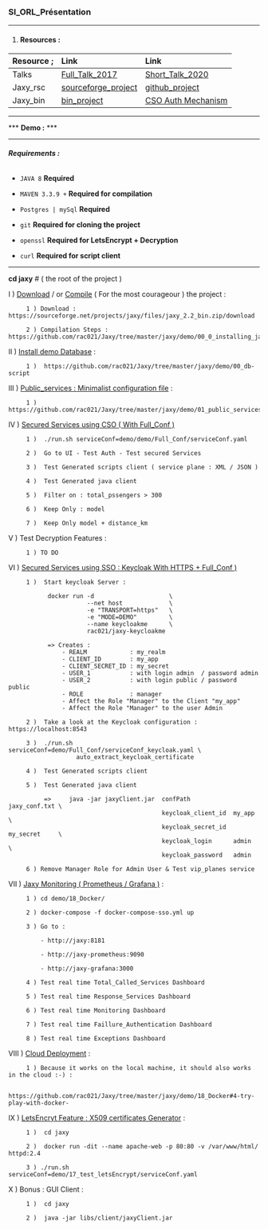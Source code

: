 ### SI_ORL_Présentation

--------------------------------------

1. #### Resources :

| Resource ;  | Link |  Link |
|:---------------------------|:----------------------------|:---------------------|
| Talks|  [Full_Talk_2017](https://github.com/rac021/Jax-Y/blob/master/demo_sourceForge/Talk_PasSageEnSeine/Jax-Y.pdf) | [ Short_Talk_2020](https://github.com/rac021/Jaxy/blob/master/docs/talk/Jaxy.pdf)  |
| Jaxy_rsc |    [sourceforge_project](https://sourceforge.net/projects/jaxy/files/Jaxy_2.2_src.zip/download)    |    [github_project](https://github.com/rac021/Jaxy) |
| Jaxy_bin | [bin_project](https://sourceforge.net/projects/jaxy/files/jaxy_2.2_bin.zip/download)  |    [CSO Auth Mechanism](https://github.com/rac021/Jaxy/tree/master/jaxy/demo/02_secured_services_with_custom_signon_auth) | |


--------------------------------------

 *** **Demo :** ***
 
 
-----------------------------------------------------

###### **Requirements :**

-    `JAVA 8`   **Required**
    
-    `MAVEN 3.3.9 +` **Required for compilation**
   
-    `Postgres | mySql` **Required**

-    `git` **Required for cloning the project**

-    `openssl` **Required for LetsEncrypt + Decryption**

-    `curl`   **Required for script client**

---


 **cd jaxy** # ( the root of the project )
 
 I )   [Download](https://sourceforge.net/projects/jaxy/files/jaxy_2.2_bin.zip/download) / or [Compile](https://github.com/rac021/Jaxy/tree/master/jaxy/demo/00_0_installing_jaxy) ( For the most courageour ) the project :
 
         1 ) Download : https://sourceforge.net/projects/jaxy/files/jaxy_2.2_bin.zip/download
         
         2 ) Compilation Steps : https://github.com/rac021/Jaxy/tree/master/jaxy/demo/00_0_installing_jaxy
 
 II )   [Install demo Database](https://github.com/rac021/Jaxy/tree/master/jaxy/demo/00_db-script) :
 
         1 )  https://github.com/rac021/Jaxy/tree/master/jaxy/demo/00_db-script 
       
       
 III )  [Public_services : Minimalist configuration file](https://github.com/rac021/Jaxy/tree/master/jaxy/demo/01_public_services) :
  
         1 )  https://github.com/rac021/Jaxy/tree/master/jaxy/demo/01_public_services
       
 
 IV )  [Secured Services using CSO ( With Full_Conf )](https://github.com/rac021/Jaxy/tree/master/jaxy/demo/Full_Conf)
 
         1 )  ./run.sh serviceConf=demo/demo/Full_Conf/serviceConf.yaml
 
         2 )  Go to UI - Test Auth - Test secured Services
         
         3 )  Test Generated scripts client ( service plane : XML / JSON )
        
         4 )  Test Generated java client 
        
         5 )  Filter on : total_pssengers > 300 
         
         6 )  Keep Only : model 
         
         7 )  Keep Only model + distance_km 
         
 
 V  ) Test Decryption Features : 
 
         1 ) TO DO
         
         
 VI ) [Secured Services using SSO : Keycloak  With HTTPS + Full_Conf )](https://github.com/rac021/Jaxy/tree/master/jaxy/demo/Full_Conf)
 
         1 )  Start keycloak Server :
         
               docker run -d                     \
                          --net host             \
                          -e "TRANSPORT=https"   \
                          -e "MODE=DEMO"         \
                          --name keycloakme      \
                          rac021/jaxy-keycloakme                         
         
               => Creates :          
                   - REALM            : my_realm
                   - CLIENT_ID        : my_app
                   - CLIENT_SECRET_ID : my_secret
                   - USER_1           : with login admin  / password admin
                   - USER_2           : with login public / password public
                   - ROLE             : manager
                   - Affect the Role "Manager" to the Client "my_app" 
                   - Affect the Role "Manager" to the user Admin 
             
         2 )  Take a look at the Keycloak configuration : https://localhost:8543
         
         3 )  ./run.sh serviceConf=demo/Full_Conf/serviceConf_keycloak.yaml \
                       auto_extract_keycloak_certificate
 
         4 )  Test Generated scripts client
         
         5 )  Test Generated java client 
         
              =>     java -jar jaxyClient.jar  confPath            jaxy_conf.txt \
                                               keycloak_client_id  my_app        \
                                               keycloak_secret_id  my_secret     \
                                               keycloak_login      admin         \
                                               keycloak_password   admin
         
         6 ) Remove Manager Role for Admin User & Test vip_planes service
         
         
 VII )  [Jaxy Monitoring ( Prometheus / Grafana )](https://github.com/rac021/Jaxy/tree/master/jaxy/demo/18_Docker#3-docker-compose-) :
         
         1 ) cd demo/18_Docker/
         
         2 ) docker-compose -f docker-compose-sso.yml up
         
         3 ) Go to : 
          
             - http://jaxy:8181
             
             - http://jaxy-prometheus:9090     
             
             - http://jaxy-grafana:3000 
             
         4 ) Test real time Total_Called_Services Dashboard 
         
         5 ) Test real time Response_Services Dashboard
         
         6 ) Test real time Monitoring Dashboard
         
         7 ) Test real time Faillure_Authentication Dashboard
         
         8 ) Test real time Exceptions Dashboard
         
         
 VIII )  [Cloud Deployment](https://github.com/rac021/Jaxy/tree/master/jaxy/demo/18_Docker#4-try-play-with-docker-) :
         
         1 ) Because it works on the local machine, it should also works in the cloud :-) : 
             
             https://github.com/rac021/Jaxy/tree/master/jaxy/demo/18_Docker#4-try-play-with-docker-
         
  
 IX  )  [LetsEncryt Feature : X509 certificates Generator](https://github.com/rac021/Jaxy/tree/master/jaxy/demo/17_test_letsEncrypt) :
 
         1 )  cd jaxy
      
         2 )  docker run -dit --name apache-web -p 80:80 -v /var/www/html/ httpd:2.4     

         3 ) ./run.sh serviceConf=demo/17_test_letsEncrypt/serviceConf.yaml 
       
       
 X  ) Bonus : GUI Client :
        
         1 )  cd jaxy
         
         2 )  java -jar libs/client/jaxyClient.jar


